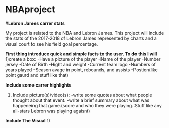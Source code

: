 # NBAproject
#**Lebron James carrer stats**

My project is related to the NBA and Lebron James. This project will include the stats of the 2017-2018 of Lebron James represented by charts and a visual court to see his field goal percentage.

**First thing introduce quick and simple facts to the user. To do this I will**
1)create a box:
  -Have a picture of the player
  -Name of the player
  -Number jersey
  -Date of Birth
  -Hight and weight
  -Current team logo
  -Numbers of years played
  -Season avage in point, rebounds, and assists
  -Postion(like point gaurd and stuff like that)
  
**Include some carrer highlights**
1) Include picture(s)/video(s):
  -write some quotes about what people thought about that event.
  -write a brief summary about what was happeneing that game.(score and who they were playing. Stuff like any all-stars Lebron was playing agaisnt)

**Include The Visual**
1)
